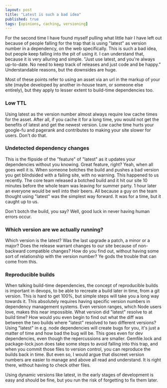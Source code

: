 ```yaml
---
layout: post
title: "Latest is such a bad idea"
published: true
tags: [opinions, caching, versioning]
---
```


For the second time I have found myself pulling what little hair I have left out because of people falling for the trap that is using "latest" as version number in a dependency, on the web specifically. This is such a bad idea, but people keep falling into the pit of using it. I can understand that, because it is very alluring and simple. "Just use latest, and you're always up-to-date. No need to keep track of releases and just code and be happy." Understandable reasons, but the downsides are huge.

Most of these points refer to using an asset via an url in the markup of your site (maybe developed by another in-house team, or someone else entirely), but they apply to lesser extent to build-time dependencies too.

### Low TTL

Using latest as the version number almost always require low cache times for the asset. After all, if you cache it for a long time, you would not get the benefits of latest and get the newest version. Low cache time hurts your google-fu and pagerank and contributes to making your site slower for users. Don't do that.

### Undetected dependency changes

This is the flipside of the "feature" of "latest" as it updates your dependencies without you knowing. Great feature, right? Yeah, when all goes well it is. When someone botches the build and pushes a bad version you get blindsided with a failing site, with no warning. This happened to us recently. The core team released a botched build and it hit our site 10 minutes before the whole team was leaving for summer party. 1 hour later an everyone would be well into their beers. All because a guy on the team thought using "latest" was the simplest way forward. It was for a time, but it caught up to us.

Don't botch the build, you say? Well, good luck in never having human errors occur.

### Which version are we actually running?

Which version is the latest? Was the last upgrade a patch, a minor or a major? Does the release warrant changes to our site because of non-backward compatible changes? How do you find out, without having some sort of relationship with the version number? Ye gods the trouble that can come from this.

### Reproducible builds

When talking build-time dependencies, the concept of reproducible builds is important in devops, to be able to recreate a build later in time, from a git version. This is hard to get 100%, but simple steps will take you a long way towards it. This absolutely requires having specific version numbers in dependency management systems. Even version ranges, which Node users love, makes this near impossible. What version did "latest" resolve to at build time? How would you even begin to find out what the diff was between the two builds where "latest" resolved to two different versions? Using "latest" in e.g. node dependencies will create bugs for you, it's just a matter of time and how bad the bug will be. This goes even for dev dependencies, even though the repercussions are smaller. Gemfile.lock and package-lock.json does take some steps to avoid falling into this trap, and when you commit those files to version control, you can reproduce the builds back in time. But even so, I would argue that discreet version numbers are easier to manage and above all read and understand. It is right there, without having to check other files.

Using dynamic versions like latest, in the early stages of development is easy and should be fine, but you run the risk of forgetting to fix them later.
